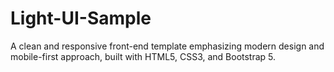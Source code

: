 # Light-UI-Sample
A clean and responsive front-end template emphasizing modern design and mobile-first approach, built with HTML5, CSS3, and Bootstrap 5.
